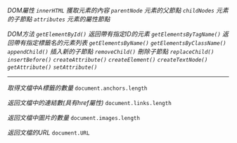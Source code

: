 *DOM屬性*
*`innerHTML` 獲取元素的內容*
*`parentNode` 元素的父節點*
*`childNodes` 元素的子節點*
*`attributes` 元素的屬性節點*

*DOM方法*
*`getElementById()` 返回帶有指定ID的元素*
*`getElementsByTagName()` 返回帶有指定標籤名的元素列表*
*`getElementsByName()`*
*`getElementsByClassName()`*
*`appendChild()` 插入新的子節點*
*`removeChild()` 刪除子節點*
*`replaceChild()`*
*`insertBefore()`*
*`createAttribute()`*
*`createElement()`*
*`createTextNode()`*
*`getAttribute()`*
*`setAttribute()`*

***

*取得文檔中A標籤的數量*
`document.anchors.length`

*返回文檔中的連結數(具有href屬性)*
`document.links.length`

*返回文檔中圖片的數量*
`document.images.length`

*返回文檔的URL*
`document.URL`